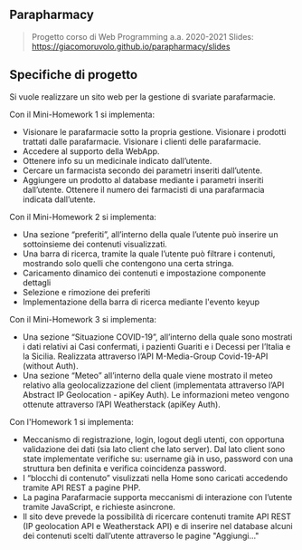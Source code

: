## Parapharmacy 
> Progetto corso di Web Programming a.a. 2020-2021
> Slides: https://giacomoruvolo.github.io/parapharmacy/slides

## Specifiche di progetto

Si vuole realizzare un sito web per la gestione di svariate parafarmacie.

Con il Mini-Homework 1 si implementa:

  - Visionare le parafarmacie sotto la propria gestione. Visionare i prodotti trattati dalle parafarmacie. Visionare i clienti delle parafarmacie.
  - Accedere al supporto della WebApp.
  - Ottenere info su un medicinale indicato dall’utente.
  - Cercare un farmacista secondo dei parametri inseriti dall’utente.
  - Aggiungere un prodotto al database mediante i parametri inseriti dall’utente. Ottenere il numero dei farmacisti di una parafarmacia indicata dall’utente.


Con il Mini-Homework 2 si implementa:

  - Una sezione “preferiti”, all’interno della quale l’utente può inserire un sottoinsieme dei contenuti visualizzati.
  - Una barra di ricerca, tramite la quale l’utente può filtrare i contenuti, mostrando solo quelli che contengono una certa stringa.
  - Caricamento dinamico dei contenuti e impostazione componente dettagli
  - Selezione e rimozione dei preferiti
  - Implementazione della barra di ricerca mediante l'evento keyup


Con il Mini-Homework 3 si implementa:

  - Una sezione “Situazione COVID-19”, all’interno della quale sono mostrati i dati relativi ai Casi confermati, i pazienti Guariti e i Decessi per l’Italia e la Sicilia. Realizzata attraverso l’API M-Media-Group Covid-19-API (without Auth).
  - Una sezione “Meteo” all’interno della quale viene mostrato il meteo relativo alla geolocalizzazione del client (implementata attraverso l’API Abstract IP Geolocation - apiKey Auth). Le informazioni meteo vengono ottenute attraverso l’API Weatherstack (apiKey Auth).


Con l'Homework 1 si implementa:

  - Meccanismo di registrazione, login, logout degli utenti, con opportuna validazione dei dati (sia lato client che lato server). Dal lato client sono state implementate verifiche su: username già in uso, password con una struttura ben definita e verifica coincidenza password. 
  - I “blocchi di contenuto” visulizzati nella Home sono caricati accedendo tramite API REST a pagine PHP.
  - La pagina Parafarmacie supporta meccanismi di interazione con l’utente tramite JavaScript, e richieste asincrone.
  - Il sito deve prevede la possibilità di ricercare contenuti tramite API REST (IP geolocation API e Weatherstack API) e di inserire nel database alcuni dei contenuti scelti dall’utente attraverso le pagine "Aggiungi..."
